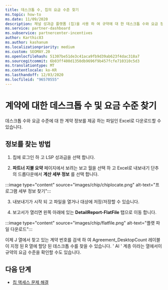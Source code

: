 ```yaml
---
title: 데스크톱 수, 칩의 요금 수준 찾기
ms.topic: how-to
ms.date: 11/09/2020
description: 채널 성과급 플랫폼 (칩)을 사용 하 여 규약에 대 한 데스크톱 수와 요금 정보를 찾는 방법에 대해 알아봅니다.
ms.service: partner-dashboard
ms.subservice: partnercenter-incentives
author: Karthic83
ms.author: kashanum
ms.localizationpriority: medium
ms.custom: SEOMAY.20
ms.openlocfilehash: 51307be51de3c41aca9fb9d39ab623f4dac318a7
ms.sourcegitcommit: 6b03ff400d1350db9696f9b457fcfe710310c5d3
ms.translationtype: MT
ms.contentlocale: ko-KR
ms.lasthandoff: 12/03/2020
ms.locfileid: "96570555"
---
```

# <a name="locate-the-desktop-count-and-fee-level-for-an-agreement"></a>계약에 대한 데스크톱 수 및 요금 수준 찾기

데스크톱 수와 요금 수준에 대 한 계약 정보를 제공 하는 파일인 Excel로 다운로드할 수 있습니다.

## <a name="how-to-locate-the-information"></a>정보를 찾는 방법

1. 칩에 로그인 하 고 LSP 성과급을 선택 합니다.

2. **파트너 지불 요약** 페이지에서 보려는 보고 월을 선택 하 고 Excel로 내보내기 단추의 드롭다운에서 **계산 세부 정보** 를 선택 합니다.

:::image type="content" source="images/chip/chiplocate.png" alt-text="프로그램 세부 정보 찾기":::

3. 내보내기가 시작 되 고 파일을 열거나 대상에 저장/저장할 수 있습니다.

4. 보고서가 열리면 왼쪽 아래에 있는 **DetailReport-FlatFile** 탭으로 이동 합니다.

:::image type="content" source="images/chip/flatfile.png" alt-text="플랫 파일 다운로드":::

이제 J 열에서 찾고 있는 계약 번호를 검색 하 여 Agreement_DesktopCount 레이블이 지정 된 R 열에 할당 된 데스크톱 수를 찾을 수 있습니다. ' AI ' 계층 이라는 열에서이 규약의 요금 수준을 확인할 수도 있습니다.

## <a name="next-steps"></a>다음 단계

- [칩 액세스 문제 해결](chip-access-trouble.md)
